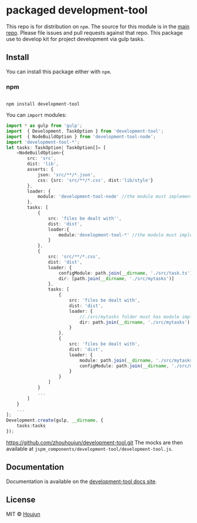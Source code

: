 # packaged development-tool

This repo is for distribution on `npm`. The source for this module is in the
[main repo](https://github.com/zhouhoujun/development-tool/src/mastert).
Please file issues and pull requests against that repo.
This package use to develop kit for project development via gulp tasks.

## Install

You can install this package either with `npm`.

### npm

```shell

npm install development-tool

```

You can `import` modules:

```ts
import * as gulp from 'gulp';
import  { Development, TaskOption } from 'development-tool';
import  { NodeBuildOption } from 'development-tool-node';
import 'development-tool-*';
let tasks: TaskOption| TaskOption[]= [
    <NodeBuildOption>{
        src: 'src',
        dist: 'lib',
        asserts: {
            json: 'src/**/*.json',
            css: {src: 'src/**/*.css', dist:'lib/style'}
        },
        loader: {
            module: 'development-tool-node' //the module must implement ITaskDefine.
        },
        tasks: [
            {
                src: 'files be dealt with'',
                dist: 'dist',
                loader:{
                    module:'development-tool-*' //the module must implement ITaskDefine.
                }
            },
            {
                src: 'src/**/*.css',
                dist: 'dist',
                loader: {
                    configModule: path.join(__dirname, './src/task.ts'), //the module must implement ITaskDefine.
                    dir: [path.join(__dirname, './src/mytasks')]
                },
                tasks: [
                    {
                        src: 'files be dealt with',
                        dist: 'dist',
                        loader: {
                            //./src/mytasks folder must has module implement ITaskDefine.
                            dir: path.join(__dirname, './src/mytasks')
                        }
                    },
                    {
                        src: 'files be dealt with',
                        dist: 'dist',
                        loader: {
                            module: path.join(__dirname, './src/mytasks/dosomething'),
                            configModule: path.join(__dirname, './src/mytasks/config') //the module must implement ITaskDefine.
                        }
                    }
                ]
            }
            ...
        ]
    }
    ...
];
Development.create(gulp, __dirname, {
    tasks:tasks
});


```

https://github.com/zhouhoujun/development-tool.git
The mocks are then available at `jspm_components/development-tool/development-tool.js`.

## Documentation

Documentation is available on the
[development-tool docs site](https://github.com/zhouhoujun/development-tool).

## License

MIT © [Houjun](https://github.com/zhouhoujun/)
